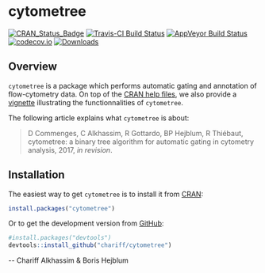 
<!-- README.md is generated from README.Rmd. Please edit that file -->
cytometree
==========

[![CRAN\_Status\_Badge](http://www.r-pkg.org/badges/version/cytometree)](https://cran.r-project.org/package=cytometree) [![Travis-CI Build Status](https://travis-ci.org/chariff/Cytometree.svg?branch=master)](https://travis-ci.org/chariff/cytometree) [![AppVeyor Build Status](https://ci.appveyor.com/api/projects/status/github/chariff/cytometree?branch=master&svg=true)](https://ci.appveyor.com/project/chariff/cytometree) [![codecov.io](https://codecov.io/github/chariff/Cytometree/coverage.svg?branch=master)](https://codecov.io/github/chariff/Cytometree?branch=master) [![Downloads](https://cranlogs.r-pkg.org/badges/cytometree?color=blue)](https://www.r-pkg.org/pkg/cytometree)

Overview
--------

`cytometree` is a package which performs automatic gating and annotation of flow-cytometry data. On top of the [CRAN help files](https://cran.r-project.org/package=cytometree/cytometree.pdf), we also provide a [vignette](https://cran.r-project.org/package=cytometree/vignettes/autogating_cytometree.html) illustrating the functionnalities of `cytometree`.

The following article explains what `cytometree` is about:

> D Commenges, C Alkhassim, R Gottardo, BP Hejblum, R Thiébaut, cytometree: a binary tree algorithm for automatic gating in cytometry analysis, 2017, *in revision*.

Installation
------------

The easiest way to get `cytometree` is to install it from [CRAN](https://cran.r-project.org/package=cytometree):

``` r
install.packages("cytometree")
```

Or to get the development version from [GitHub](https://github.com/chariff/cytometree):

``` r
#install.packages("devtools")
devtools::install_github("chariff/cytometree")
```

-- Chariff Alkhassim & Boris Hejblum
